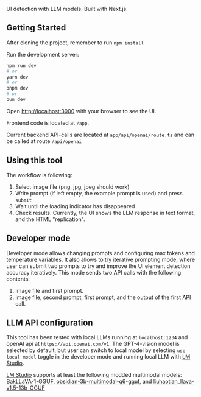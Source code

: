 UI detection with LLM models. Built with Next.js.

## Getting Started

After cloning the project, remember to run `npm install`

Run the development server:

```bash
npm run dev
# or
yarn dev
# or
pnpm dev
# or
bun dev
```

Open [http://localhost:3000](http://localhost:3000) with your browser to see the UI.

Frontend code is located at `/app`.

Current backend API-calls are located at `app/api/openai/route.ts` and can be called at route `/api/openai`

## Using this tool

The workflow is following:

1. Select image file (png, jpg, jpeg should work)
2. Write prompt (if left empty, the example prompt is used) and press `submit`
3. Wait until the loading indicator has disappeared
4. Check results. Currently, the UI shows the LLM response in text format, and the HTML "replication".

## Developer mode

Developer mode allows changing prompts and configuring max tokens and temperature variables. It also allows to try iterative prompting mode, where user can submit two prompts to try and improve the UI element detection accuracy iteratively. This mode sends two API calls with the following contents:

1. Image file and first prompt.
2. Image file, second prompt, first prompt, and the output of the first API call.

## LLM API configuration

This tool has been tested with local LLMs running at `localhost:1234` and openAI api at `https://api.openai.com/v1`. The GPT-4-vision model is selected by default, but user can switch to local model by selecting `use local model` toggle in the developer mode and running local LLM with [LM Studio](https://lmstudio.ai/).

[LM Studio](https://lmstudio.ai/) supports at least the following modded multimodal models: [BakLLaVA-1-GGUF](https://huggingface.co/abetlen/BakLLaVA-1-GGUF/tree/main), [obsidian-3b-multimodal-q6-gguf](https://huggingface.co/nisten/obsidian-3b-multimodal-q6-gguf), and [liuhaotian_llava-v1.5-13b-GGUF](https://huggingface.co/PsiPi/liuhaotian_llava-v1.5-13b-GGUF)
